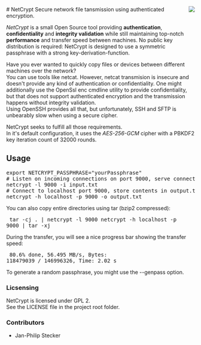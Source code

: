 <img style="float: right;" src="http://jp-dev.org/netcrypt/NetCrypt.png" />
# NetCrypt
Secure network file tansmission using authenticated encryption.

<p><i>NetCrypt</i> is a small Open Source tool providing <b>authentication</b>, <b>confidentiality</b> and <b>integrity validation</b> while still maintaining top-notch <b>performance</b> and transfer speed between machines.
No public key distribution is required: NetCrypt is designed to use a symmetric passphrase with a strong key-derivation-function.</p>
<p>Have you ever wanted to quickly copy files or devices between different machines over the network?<br/>
You can use tools like netcat. However, netcat transmision is insecure and doesn't provide any kind of authentication or confidentiality.
One might additionally use the OpenSsl enc cmdline utility to provide confidentiality,
but that does not support authenticated encryption and the transmission happens without integrity validation.<br />
Using OpenSSH provides all that, but unfortunately, SSH and SFTP is unbearably slow when using a secure cipher.</p>

<p>NetCrypt seeks to fulfill all those requirements.<br />
In it's default configuration, it uses the <i>AES-256-GCM</i> cipher with a PBKDF2 key iteration count of 32000 rounds.</p>

## Usage
<pre>
export NETCRYPT_PASSPHRASE="yourPassphrase"
# Listen on incoming connections on port 9000, serve connectin clients the file 'input.txt'
netcrypt -l 9000 -i input.txt
# Connect to localhost port 9000, store contents in output.txt
netcrypt -h localhost -p 9000 -o output.txt
</pre>
You can also copy entire directories using tar (bzip2 compressed):<pre>
tar -cj . | netcrypt -l 9000 
netcrypt -h localhost -p 9000 | tar -xj
</pre>
During the transfer, you will see a nice progress bar showing the transfer speed:<pre>
  80.6% done,  56.495 MB/s, Bytes: 118479039 / 146996326, Time: 2.02 s </pre>
To generate a random passphrase, you might use the --genpass option.

### Licsensing
NetCrypt is licensed under GPL 2.<br/>
See the LICENSE file in the project root folder.

### Contributors
- Jan-Philip Stecker
